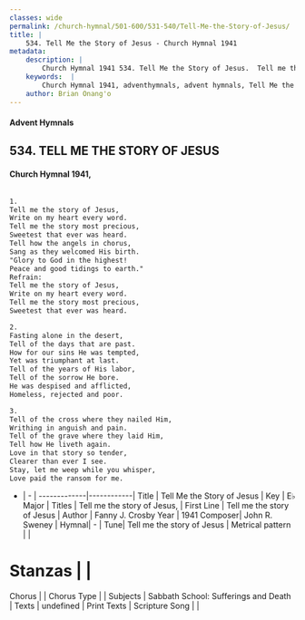 ```yaml
---
classes: wide
permalink: /church-hymnal/501-600/531-540/Tell-Me-the-Story-of-Jesus/
title: |
    534. Tell Me the Story of Jesus - Church Hymnal 1941
metadata:
    description: |
        Church Hymnal 1941 534. Tell Me the Story of Jesus.  Tell me the story of Jesus, Write on my heart every word. Tell me the story most precious, Sweetest that ever was heard. Tell how the angels in chorus, Sang as they welcomed His birth. "Glory to God in the highest! Peace and good tidings to earth." 
    keywords:  |
        Church Hymnal 1941, adventhymnals, advent hymnals, Tell Me the Story of Jesus, Tell me the story of Jesus . Tell me the story of Jesus,
    author: Brian Onang'o
---
```


#### Advent Hymnals
## 534. TELL ME THE STORY OF JESUS
####  Church Hymnal 1941,

```txt

1.
Tell me the story of Jesus,
Write on my heart every word.
Tell me the story most precious,
Sweetest that ever was heard.
Tell how the angels in chorus,
Sang as they welcomed His birth.
"Glory to God in the highest!
Peace and good tidings to earth."
Refrain:
Tell me the story of Jesus,
Write on my heart every word.
Tell me the story most precious,
Sweetest that ever was heard.

2.
Fasting alone in the desert,
Tell of the days that are past.
How for our sins He was tempted,
Yet was triumphant at last.
Tell of the years of His labor,
Tell of the sorrow He bore.
He was despised and afflicted,
Homeless, rejected and poor.

3.
Tell of the cross where they nailed Him,
Writhing in anguish and pain.
Tell of the grave where they laid Him,
Tell how He liveth again.
Love in that story so tender,
Clearer than ever I see.
Stay, let me weep while you whisper,
Love paid the ransom for me.


```

- |   -  |
-------------|------------|
Title | Tell Me the Story of Jesus |
Key | E♭ Major |
Titles | Tell me the story of Jesus, |
First Line | Tell me the story of Jesus  |
Author | Fanny J. Crosby
Year | 1941
Composer| John R. Sweney |
Hymnal|  - |
Tune| Tell me the story of Jesus |
Metrical pattern | |
# Stanzas |  |
Chorus |  |
Chorus Type |  |
Subjects | Sabbath School: Sufferings and Death |
Texts | undefined |
Print Texts | 
Scripture Song |  |
    
